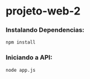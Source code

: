 # projeto-web-2

### Instalando Dependencias:
```npm install```

### Iniciando a API:
```node app.js```

